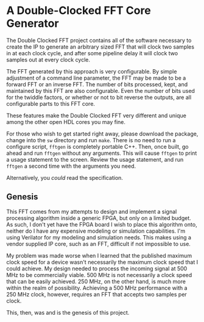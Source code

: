 # A Double-Clocked FFT Core Generator

The Double Clocked FFT project contains all of the software necessary to
create the IP to generate an arbitrary sized FFT that will clock two samples
in at each clock cycle, and after some pipeline delay it will clock two
samples out at every clock cycle.

The FFT generated by this approach is very configurable.  By simple adjustment
of a command line parameter, the FFT may be made to be a forward FFT or an
inverse FFT.  The number of bits processed, kept, and maintained by this
FFT are also configurable.  Even the number of bits used for the twiddle
factors, or whether or not to bit reverse the outputs, are all configurable
parts to this FFT core.

These features make the Double Clocked FFT very different and unique among the
other open HDL cores you may fine.

For those who wish to get started right away, please download the package,
change into the ``sw`` directory and run ``make``.  There is no need to
run a configure script, ``fftgen`` is completely portable C++.  Then, once
built, go ahead and run ``fftgen`` without any arguments.  This will cause
``fftgen`` to print a usage statement to the screen.  Review the usage
statement, and run ``fftgen`` a second time with the arguments you need.

Alternatively, you _could_ read the specification.

## Genesis
This FFT comes from my attempts to design and implement a signal processing
algorithm inside a generic FPGA, but only on a limited budget.  As such,
I don't yet have the FPGA board I wish to place this algorithm onto, neither
do I have any expensive modeling or simulation capabilities.  I'm using
Verilator for my modeling and simulation needs.  This makes
using a vendor supplied IP core, such as an FFT, difficult if not impossible
to use.

My problem was made worse when I learned that the published maximum clock
speed for a device wasn't necessarily the maximum clock speed that I could
achieve.  My design needed to process the incoming signal at 500 MHz to be
commercially viable.  500 MHz is not necessarily a clock speed
that can be easily achieved.  250 MHz, on the other hand, is much more within
the realm of possibility.  Achieving a 500 MHz performance with a 250 MHz
clock, however, requires an FFT that accepts two samples per clock.

This, then, was and is the genesis of this project.

